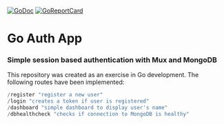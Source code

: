 [![GoDoc](https://godoc.org/github.com/jackyzha0/go-auth-w-mongo?status.svg)](https://godoc.org/github.com/jackyzha0/go-auth-w-mongo)
[![GoReportCard](https://goreportcard.com/badge/github.com/jackyzha0/go-auth-w-mongo)](https://goreportcard.com/badge/github.com/jackyzha0/go-auth-w-mongo)
# Go Auth App
### Simple session based authentication with Mux and MongoDB

This repository was created as an exercise in Go development. The following routes have been implemented:

```go
/register "register a new user"
/login "creates a token if user is registered"
/dashboard "simple dashboard to display user's name"
/dbhealthcheck "checks if connection to MongoDB is healthy"
```
